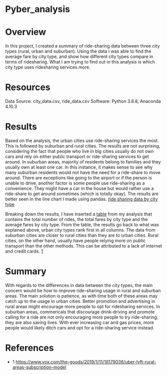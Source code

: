# Pyber_analysis

# Overview
In this project, I created a summary of ride-sharing data between three city types (rural, urban and suburban). Using the data I was able to find the average fare by city type, and show how different city types compare in terms of ridesharing. What I am trying to find out in this analysis is which city type uses ridesharing services more. 

# Resources
Data Source: city_data.csv, ride_data.csv
Software: Python 3.8.8, Anaconda 4.10.3

# Results
Based on the analysis, the urban cities use ride-sharing services the most. This is followed by suburban and rural cities. The results are not surprising, considering the fact that people who live in big cities usually do not own cars and rely on either public transport or ride-sharing services to get around. In suburban areas, majority of residents belong to families and they usually own at least one car. In this instance, it makes sense to see why many suburban residents would not have the need for a ride-share to move around. There are exceptions like going to the airport or if the person is unable to drive, another factor is some people use ride-sharing as a convenience. They might have a car in the house but would rather use a ride-share to get around sometimes (which is totally okay). The results are better seen in the line chart I made using pandas. [ride sharing data by city type](https://github.com/somtoesomeju/Pyber_analysis/blob/main/analysis/Pyber_fare_summary.png)

Breaking down the results, I have inserted a [table](https://github.com/somtoesomeju/Pyber_analysis/blob/main/Rideshare_data_by_city_type.png) from my analysis that contains the total number of rides, the total fares by city type and the average fares by city type. From the table, the results go back to what was explained above, urban city types rank first in all columns. The data from suburban cities are closer to rural cities than they are to urban cities. Rural cities, on the other hand, usually have people relying more on public transport than the other methods. This can be attributed to a lack of internet and credit cards. [1](https://www.vox.com/the-goods/2019/1/11/18179036/uber-lyft-rural-areas-subscription-model)


# Summary
With regards to the differences in data between the city types, the main concern would be how to improve ride-sharing usage in rural and suburban areas. The main solution is patience, as with time both of these areas may catch up to the usage in urban cities. Better promotion and advertising in rural areas might encourage more people to opt for ridesharing services. In suburban areas, commericals that discourage drink-driving and promote calling for a ride are not only encouraging more people to try ride-sharing; they are also saving lives. With ever increasing car and gas prices, more people would likely ditch cars and opt for a ride-sharing service instead.

# References
- 1 https://www.vox.com/the-goods/2019/1/11/18179036/uber-lyft-rural-areas-subscription-model
